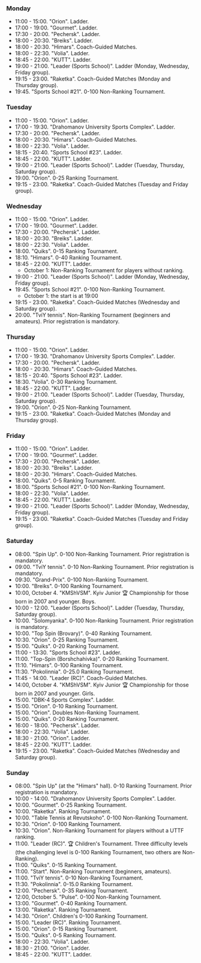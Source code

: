 ﻿
[//]: # (Use 🏆 for ranking events, 🏅 for non-ranking events, ❌ for canceled events)

<h3 id="monday">Monday</h3>

* 11:00 - 15:00. "Orion". Ladder.
* 17:00 - 19:00. "Gourmet". Ladder.
* 17:30 - 20:00. "Pechersk". Ladder.
* 18:00 - 20:30. "Breiks". Ladder.
* 18:00 - 20:30. "Himars". Coach-Guided Matches.
* 18:00 - 22:30. "Volia". Ladder.
* 18:45 - 22:00. "KUTT". Ladder.
* 19:00 - 21:00. "Leader (Sports School)". Ladder (Monday, Wednesday, Friday group).
* 19:15 - 23:00. "Raketka". Coach-Guided Matches (Monday and Thursday group).
* 19:45. "Sports School #21". 0-100 Non-Ranking Tournament.

<h3 id="tuesday">Tuesday</h3>

* 11:00 - 15:00. "Orion". Ladder.
* 17:00 - 19:30. "Drahomanov University Sports Complex". Ladder.
* 17:30 - 20:00. "Pechersk". Ladder.
* 18:00 - 20:30. "Himars". Coach-Guided Matches.
* 18:00 - 22:30. "Volia". Ladder.
* 18:15 - 20:40. "Sports School #23". Ladder.
* 18:45 - 22:00. "KUTT". Ladder.
* 19:00 - 21:00. "Leader (Sports School)". Ladder (Tuesday, Thursday, Saturday group).
* 19:00. "Orion". 0-25 Ranking Tournament.
* 19:15 - 23:00. "Raketka". Coach-Guided Matches (Tuesday and Friday group).

<h3 id="wednesday">Wednesday</h3>

* 11:00 - 15:00. "Orion". Ladder.
* 17:00 - 19:00. "Gourmet". Ladder.
* 17:30 - 20:00. "Pechersk". Ladder.
* 18:00 - 20:30. "Breiks". Ladder.
* 18:00 - 22:30. "Volia". Ladder.
* 18:00. "Quiks". 0-15 Ranking Tournament.
* 18:10. "Himars". 0-40 Ranking Tournament.
* 18:45 - 22:00. "KUTT". Ladder.
  * October 1: Non-Ranking Tournament for players without ranking.
* 19:00 - 21:00. "Leader (Sports School)". Ladder (Monday, Wednesday, Friday group).
* 19:45. "Sports School #21". 0-100 Non-Ranking Tournament.
  * October 1: the start is at 19:00
* 19:15 - 23:00. "Raketka". Coach-Guided Matches (Wednesday and Saturday group).
* 20:00. "TviY tennis". Non-Ranking Tournament (beginners and amateurs). Prior registration is mandatory.

<h3 id="thursday">Thursday</h3>

* 11:00 - 15:00. "Orion". Ladder.
* 17:00 - 19:30. "Drahomanov University Sports Complex". Ladder.
* 17:30 - 20:00. "Pechersk". Ladder.
* 18:00 - 20:30. "Himars". Coach-Guided Matches.
* 18:15 - 20:40. "Sports School #23". Ladder.
* 18:30. "Volia". 0-30 Ranking Tournament.
* 18:45 - 22:00. "KUTT". Ladder.
* 19:00 - 21:00. "Leader (Sports School)". Ladder (Tuesday, Thursday, Saturday group).
* 19:00. "Orion". 0-25 Non-Ranking Tournament.
* 19:15 - 23:00. "Raketka". Coach-Guided Matches (Monday and Thursday group).

<h3 id="friday">Friday</h3>

* 11:00 - 15:00. "Orion". Ladder.
* 17:00 - 19:00. "Gourmet". Ladder.
* 17:30 - 20:00. "Pechersk". Ladder.
* 18:00 - 20:30. "Breiks". Ladder.
* 18:00 - 20:30. "Himars". Coach-Guided Matches.
* 18:00. "Quiks". 0-5 Ranking Tournament.
* 18:00. "Sports School #21". 0-100 Non-Ranking Tournament.
* 18:00 - 22:30. "Volia". Ladder.
* 18:45 - 22:00. "KUTT". Ladder.
* 19:00 - 21:00. "Leader (Sports School)". Ladder (Monday, Wednesday, Friday group).
* 19:15 - 23:00. "Raketka". Coach-Guided Matches (Tuesday and Friday group).

<h3 id="saturday">Saturday</h3>

* 08:00. "Spin Up". 0-100 Non-Ranking Tournament. Prior registration is mandatory.
* 09:00. "TviY tennis". 0-10 Non-Ranking Tournament. Prior registration is mandatory.
* 09:30. "Grand-Prix". 0-100 Non-Ranking Tournament.
* 10:00. "Breiks". 0-100 Ranking Tournament.
* 10:00, October 4. "KMShVSM". Kyiv Junior 🏆 Championship for those born in 2007 and younger. Boys.
* 10:00 - 12:00. "Leader (Sports School)". Ladder (Tuesday, Thursday, Saturday group).
* 10:00. "Solomyanka". 0-100 Non-Ranking Tournament. Prior registration is mandatory.
* 10:00. "Top Spin (Brovary)". 0-40 Ranking Tournament.
* 10:30. "Orion". 0-25 Ranking Tournament.
* 15:00. "Quiks". 0-20 Ranking Tournament.
* 11:00 - 13:30. "Sports School #23". Ladder.
* 11:00. "Top-Spin (Borshchahivka)". 0-20 Ranking Tournament.
* 11:10. "Himars". 0-100 Ranking Tournament.
* 11:30. "Pokolinnia". 0-25.0 Ranking Tournament.
* 11:45 - 14:00. "Leader (RC)". Coach-Guided Matches.
* 14:00, October 4. "KMShVSM". Kyiv Junior 🏆 Championship for those born in 2007 and younger. Girls.
* 15:00. "DBK-4 Sports Complex". Ladder.
* 15:00. "Orion". 0-10 Ranking Tournament.
* 15:00. "Orion". Doubles Non-Ranking Tournament.
* 15:00. "Quiks". 0-20 Ranking Tournament.
* 16:00 - 18:00. "Pechersk". Ladder.
* 18:00 - 22:30. "Volia". Ladder.
* 18:30 - 21:00. "Orion". Ladder.
* 18:45 - 22:00. "KUTT". Ladder.
* 19:15 - 23:00. "Raketka". Coach-Guided Matches (Wednesday and Saturday group).

<h3 id="sunday">Sunday</h3>

* 08:00. "Spin Up" (at the "Himars" hall). 0-10 Ranking Tournament. Prior registration is mandatory.
* 10:00 - 14:00. "Drahomanov University Sports Complex". Ladder.
* 10:00. "Gourmet". 0-25 Ranking Tournament.
* 10:00. "Raketka". Ranking Tournament.
* 10:00. "Table Tennis at Revutskoho". 0-100 Non-Ranking Tournament.
* 10:30. "Orion". 0-100 Ranking Tournament.
* 10:30. "Orion". Non-Ranking Tournament for players without a UTTF ranking.
* 11:00. "Leader (RC)". 🏆 Children's Tournament. Three difficulty levels (the challenging level is 0-100 Ranking Tournament, two others are Non-Ranking).
* 11:00. "Quiks". 0-15 Ranking Tournament.
* 11:00. "Start". Non-Ranking Tournament (beginners, amateurs).
* 11:00. "TviY tennis". 0-10 Non-Ranking Tournament.
* 11:30. "Pokolinnia". 0-15.0 Ranking Tournament.
* 12:00. "Pechersk". 0-35 Ranking Tournament.
* 12:00, October 5. "Pulse". 0-100 Non-Ranking Tournament.
* 13:00. "Gourmet". 0-40 Ranking Tournament.
* 13:00. "Raketka". Ranking Tournament.
* 14:30. "Orion". Children's 0-100 Ranking Tournament.
* 15:00. "Leader (RC)". Ranking Tournament.
* 15:00. "Orion". 0-15 Ranking Tournament.
* 15:00. "Quiks". 0-5 Ranking Tournament.
* 18:00 - 22:30. "Volia". Ladder.
* 18:30 - 21:00. "Orion". Ladder.
* 18:45 - 22:00. "KUTT". Ladder.